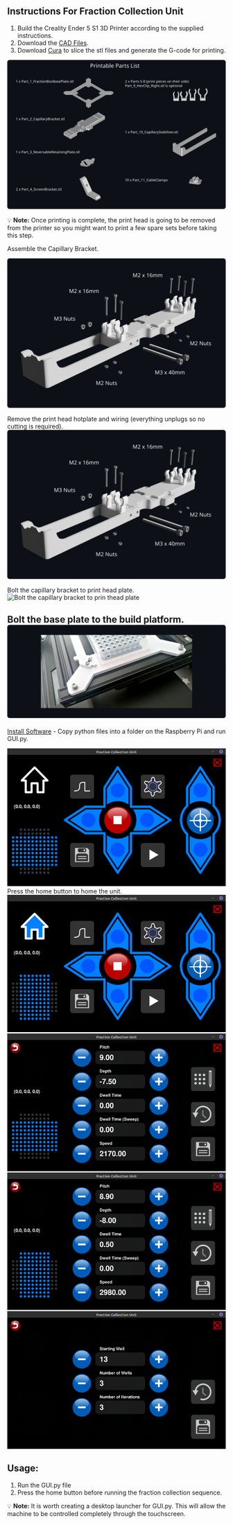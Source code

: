 ## Instructions For Fraction Collection Unit

1. Build the Creality Ender 5 S1 3D Printer according to the supplied instructions.
2. Download the [CAD Files](../CAD).
3. Download [Cura](https://ultimaker.com/software/ultimaker-cura/) to slice the stl files and generate the G-code for printing.


![Printable Parts List](https://github.com/garethnisbet/Fraction-Collection-Unit/blob/main/Instructions/PrintObjects.svg)

💡 **Note:** Once printing is complete, the print head is going to be removed from the printer so you might want to print a few spare sets before taking this step.

Assemble the Capillary Bracket.

![Capillary Bracket Assembly](https://github.com/garethnisbet/Fraction-Collection-Unit/blob/main/Instructions/Assembly_P1.svg)

Remove the print head hotplate and wiring (everything unplugs so no cutting is required).
![Remove print head and hotplate](https://github.com/garethnisbet/Fraction-Collection-Unit/blob/main/Instructions/Assembly_P2.svg)

Bolt the capillary bracket to print head plate.
![Bolt the capillary bracket to prin thead plate](https://github.com/garethnisbet/Fraction-Collection-Unit/blob/main/Instructions/Assembly_P3.svg)

Bolt the base plate to the build platform.
![Bolt the capillary bracket to prin thead plate](https://github.com/garethnisbet/Fraction-Collection-Unit/blob/main/Instructions/Assembly_P4.svg)
---
[Install Software](../Python/) - Copy python files into a folder on the Raspberry Pi and run GUI.py.

![Screen 1](https://github.com/garethnisbet/Fraction-Collection-Unit/blob/main/Instructions/S1.png)
Press the home button to home the unit.
![Screen 1b](https://github.com/garethnisbet/Fraction-Collection-Unit/blob/main/Instructions/S1b.png)
![Screen 2](https://github.com/garethnisbet/Fraction-Collection-Unit/blob/main/Instructions/S2.png)
![Screen 2b](https://github.com/garethnisbet/Fraction-Collection-Unit/blob/main/Instructions/S2b.png)
![Screen 3](https://github.com/garethnisbet/Fraction-Collection-Unit/blob/main/Instructions/S3.png)


## Usage:
1. Run the GUI.py file
2. Press the home button before running the fraction collection sequence.


💡 **Note:** It is worth creating a desktop launcher for GUI.py. This will allow the machine to be controlled completely through the touchscreen. 
